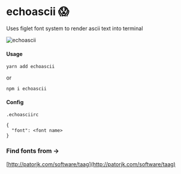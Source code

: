 # echoascii 😱

Uses figlet font system to render ascii text into terminal

![echoascii](https://thumbs.gfycat.com/DisloyalHappyBluefintuna-size_restricted.gif)

#### Usage
`yarn add echoascii`

or

`npm i echoascii`

#### Config

```
.echoasciirc

{
  "font": <font name>
}
```

### Find fonts from ->

[http://patorjk.com/software/taag](http://patorjk.com/software/taag)
